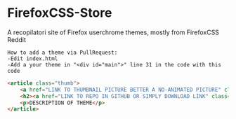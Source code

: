 # FirefoxCSS-Store
A recopilatori site of Firefox userchrome themes, mostly from FirefoxCSS Reddit
```
How to add a theme via PullRequest:
-Edit index.html
-Add a your theme in "<div id="main">" line 31 in the code with this code
```
```html
<article class="thumb">
	<a href="LINK TO THUMBNAIL PICTURE BETTER A NO-ANIMATED PICTURE" class="image"><img src="link to picture can be a gif" alt="" /></a>
	<h2><a href="LINK TO REPO IN GITHUB OR SIMPLY DOWNLOAD LINK" class="icon brands fa-github"> THEME NAME </a> </h2> <h3> <a href="LINK TO REPO IN GITHUB OR SIMPLY DOWNLOAD LINK" class="fas fa-download" ></a>  </h3> <h4 class="fas fa-plus-circle"></h4>
	<p>DESCRIPTION OF THEME</p>
</article>
```
